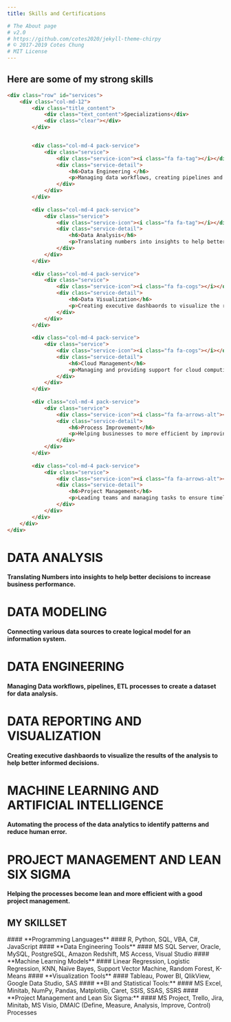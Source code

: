 ```yaml
---
title: Skills and Certifications

# The About page
# v2.0
# https://github.com/cotes2020/jekyll-theme-chirpy
# © 2017-2019 Cotes Chung
# MIT License
---
```


## Here are some of my strong skills

```html
<div class="row" id="services">
	<div class="col-md-12">
		<div class="title_content">
			<div class="text_content">Specializations</div>
			<div class="clear"></div>
		</div>


		<div class="col-md-4 pack-service">
			<div class="service">
				<div class="service-icon"><i class="fa fa-tag"></i></div>
				<div class="service-detail">
					<h6>Data Engineering </h6>
					<p>Managing data workflows, creating pipelines and ETL processes to create the dataset for data analysis.</p>
				</div>
			</div>
		</div>
		
		<div class="col-md-4 pack-service">
			<div class="service">
				<div class="service-icon"><i class="fa fa-tag"></i></div>
				<div class="service-detail">
					<h6>Data Analysis</h6>
					<p>Translating numbers into insights to help better decisions and to increase performance.</p>
				</div>
			</div>
		</div>
		
		<div class="col-md-4 pack-service">
			<div class="service">
				<div class="service-icon"><i class="fa fa-cogs"></i></div>
				<div class="service-detail">
					<h6>Data Visualization</h6>
					<p>Creating executive dashbaords to visualize the results of the analysis to help better informed decisions.</p>
				</div>
			</div>
		</div>
		
		<div class="col-md-4 pack-service">
			<div class="service">
				<div class="service-icon"><i class="fa fa-cogs"></i></div>
				<div class="service-detail">
					<h6>Cloud Management</h6>
					<p>Managing and providing support for cloud computing products and services. </p>
				</div>
			</div>
		</div>
		
		<div class="col-md-4 pack-service">
			<div class="service">
				<div class="service-icon"><i class="fa fa-arrows-alt"></i></div>
				<div class="service-detail">
					<h6>Process Improvement</h6>
					<p>Helping businesses to more efficient by improving processes with lean six sigma methodologies</p>
				</div>
			</div>
		</div>
		
		<div class="col-md-4 pack-service">
			<div class="service">
				<div class="service-icon"><i class="fa fa-arrows-alt"></i></div>
				<div class="service-detail">
					<h6>Project Management</h6>
					<p>Leading teams and managing tasks to ensure timely completion of projects using agile project management principles</p>
				</div>
			</div>
		</div>
	</div>
</div>	
```

# DATA ANALYSIS
#### Translating Numbers into insights to help better decisions to increase business performance.

# DATA MODELING
#### Connecting various data sources to create logical model for an information system.

# DATA ENGINEERING
#### Managing Data workflows, pipelines, ETL processes to create a dataset for data analysis.

# DATA REPORTING AND VISUALIZATION
#### Creating executive dashbaords to visualize the results of the analysis to help better informed decisions.

# MACHINE LEARNING AND ARTIFICIAL INTELLIGENCE
#### Automating the process of the data analytics to identify patterns and reduce human error.

# PROJECT MANAGEMENT AND LEAN SIX SIGMA  
#### Helping the processes become lean and more efficient with a good project management.

<h2 data-toc-skip>MY SKILLSET</h2>
#### **Programming Languages**
#### R, Python, SQL, VBA, C#, JavaScript
#### **Data Engineering Tools**
#### MS SQL Server, Oracle, MySQL, PostgreSQL, Amazon Redshift, MS Access, Visual Studio
#### **Machine Learning Models**
#### Linear Regression, Logistic Regression, KNN, Naïve Bayes, Support Vector Machine, Random Forest, K-Means
#### **Visualization Tools**
#### Tableau, Power BI, QlikView, Google Data Studio, SAS
#### **BI and Statistical Tools:**
#### MS Excel, Minitab, NumPy, Pandas, Matplotlib, Caret, SSIS, SSAS, SSRS
#### **Project Management and Lean Six Sigma:**
#### MS Project, Trello, Jira, Minitab, MS Visio, DMAIC (Define, Measure, Analysis, Improve, Control) Processes
